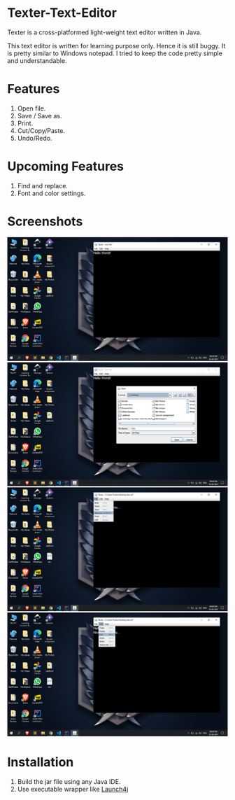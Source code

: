 # Texter-Text-Editor
Texter is a cross-platformed light-weight text editor written in Java. 

This text editor is written for learning purpose only. Hence it is still buggy. It is pretty similar to Windows notepad. I tried to keep the code pretty simple and understandable.

# Features
1) Open file.
2) Save / Save as.
3) Print.
4) Cut/Copy/Paste.
5) Undo/Redo.

# Upcoming Features
1) Find and replace.
2) Font and color settings.

# Screenshots

![Alt Text](101.png)
![Alt Text](102.png)
![Alt Text](103.png)
![Alt Text](104.png)

# Installation
1) Build the jar file using any Java IDE.
2) Use executable wrapper like <a target="_Blank" href="http://launch4j.sourceforge.net/">Launch4j</a>
